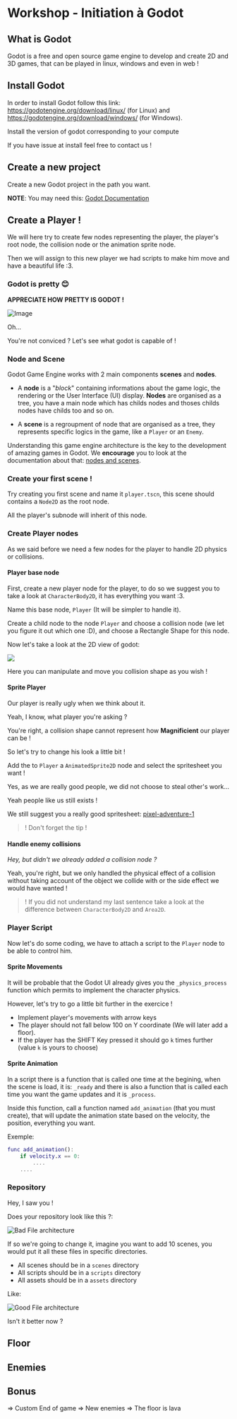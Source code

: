 # Workshop - Initiation à Godot

## What is Godot

Godot is a free and open source game engine to develop and create 2D and 3D games, that can be played in linux, windows and even in web !

## Install Godot

In order to install Godot follow this link: https://godotengine.org/download/linux/ (for Linux) and https://godotengine.org/download/windows/ (for Windows).

Install the version of godot corresponding to your compute

If you have issue at install feel free to contact us !

## Create a new project

Create a new Godot project in the path you want.

__NOTE__: You may need this: [Godot Documentation](https://docs.godotengine.org/en/stable/)

## Create a Player !

We will here try to create few nodes representing the player, the player's root node, the collision node or the animation sprite node.

Then we will assign to this new player we had scripts to make him move and have a beautiful life :3.

### Godot is pretty :blush:

**APPRECIATE HOW PRETTY IS GODOT !**

![Image](img/godot-new-project.png)

Oh...

You're not conviced ?
Let's see what godot is capable of !

### Node and Scene

Godot Game Engine works with 2 main components **scenes** and **nodes**.

* A **node** is a "*block*" containing informations about the game logic, the rendering or the User Interface (UI) display.
**Nodes** are organised as a tree, you have a main node which has childs nodes and thoses childs nodes have childs too and so on.

* A **scene** is a regroupment of node that are organised as a tree, they represents specific logics in the game, like a `Player` or an `Enemy`.

Understanding this game engine architecture is the key to the development of amazing games in Godot. We **encourage** you to look at the documentation about that: [nodes and scenes](https://docs.godotengine.org/en/stable/getting_started/step_by_step/nodes_and_scenes.html).

### Create your first scene !

Try creating you first scene and name it `player.tscn`, this scene should contains a `Node2D` as the root node. 

All the player's subnode will inherit of this node.

### Create Player nodes

As we said before we need a few nodes for the player to handle 2D physics or collisions.

#### Player base node

First, create a new player node for the player, to do so we suggest you to take a look at `CharacterBody2D`, it has everything you want :3.

Name this base node, `Player` (It will be simpler to handle it).

Create a child node to the node `Player` and choose a collision node (we let you figure it out which one :D), and choose a Rectangle Shape for this node.

Now let's take a look at the 2D view of godot:

![](img/godot-rectangle-shape.png)

Here you can manipulate and move you collision shape as you wish !

#### Sprite Player

Our player is really ugly when we think about it.

Yeah, I know, what player you're asking ?

You're right, a collision shape cannot represent how **Magnificient** our player can be !

So let's try to change his look a little bit !

Add the to `Player` a `AnimatedSprite2D` node and select the spritesheet you want !

Yes, as we are really good people, we did not choose to steal other's work...

Yeah people like us still exists !

We still suggest you a really good spritesheet: [pixel-adventure-1](https://pixelfrog-assets.itch.io/pixel-adventure-1)

>! Don't forget the tip !

#### Handle enemy collisions

*Hey, but didn't we already added a collision node ?*

Yeah, you're right, but we only handled the physical effect of a collision without taking account of the object we collide with or the side effect we would have wanted !

>! If you did not understand my last sentence take a look at the difference between `CharacterBody2D` and `Area2D`.

### Player Script

Now let's do some coding, we have to attach a script to the `Player` node to be able to control him.

#### Sprite Movements

It will be probable that the Godot UI already gives you the `_physics_process` function which permits to implement the character physics.

However, let's try to go a little bit further in the exercice !

* Implement player's movements with arrow keys
* The player should not fall below 100 on Y coordinate (We will later add a floor).
* If the player has the SHIFT Key pressed it should go `k` times further (value `k` is yours to choose)

#### Sprite Animation

In a script there is a function that is called one time at the begining, when the scene is load, it is: `_ready` and there is also a function that is called each time you want the game updates and it is `_process`.

Inside this function, call a function named `add_animation` (that you must create), that will update the animation state based on the velocity, the position, everything you want.

Exemple:
```gd
func add_animation():
    if velocity.x == 0:
        ....
    ....
```

### Repository

Hey, I saw you !

Does your repository look like this ?:

![Bad File architecture](img/godot-file-bad-architecture.png)

If so we're going to change it, imagine you want to add 10 scenes, you would put it all these files in specific directories.

* All scenes should be in a `scenes` directory
* All scripts should be in a `scripts` directory
* All assets should be in a `assets` directory

Like:

![Good File architecture](img/godot-file-good-architecture.png)

Isn't it better now ?

## Floor

## Enemies

## Bonus

=> Custom End of game
=> New enemies
=> The floor is lava

